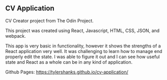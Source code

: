 ## CV Application

CV Creator project from The Odin Project.

This project was created using React, Javascript, HTML, CSS, JSON, and webpack. 

This app is very basic in functionality, however it shows the strengths of a React application very well. It was challenging to learn how to manage end properly edit the state. I was able to figure it out and I can see how useful state and React as a whole can be in any kind of application.

Github Pages: https://tylershanks.github.io/cv-application/
